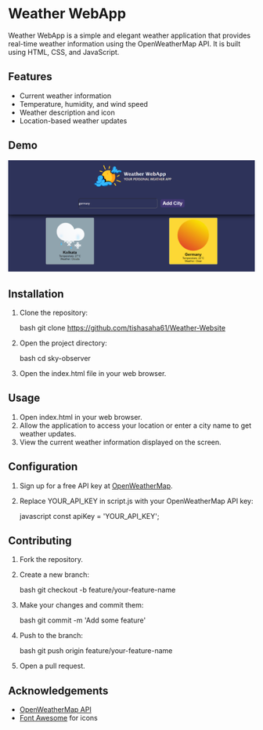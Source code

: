 # Weather WebApp

Weather WebApp is a simple and elegant weather application that provides real-time weather information using the OpenWeatherMap API. It is built using HTML, CSS, and JavaScript.

## Features

- Current weather information
- Temperature, humidity, and wind speed
- Weather description and icon
- Location-based weather updates

## Demo

![Weather WebApp Screenshot](image.png)

## Installation

1. Clone the repository:

    bash
    git clone https://github.com/tishasaha61/Weather-Website
    

2. Open the project directory:

    bash
    cd sky-observer
    

3. Open the index.html file in your web browser.

## Usage

1. Open index.html in your web browser.
2. Allow the application to access your location or enter a city name to get weather updates.
3. View the current weather information displayed on the screen.

## Configuration

1. Sign up for a free API key at [OpenWeatherMap](https://home.openweathermap.org/users/sign_up).
2. Replace YOUR_API_KEY in script.js with your OpenWeatherMap API key:

    javascript
    const apiKey = 'YOUR_API_KEY';
    

## Contributing

1. Fork the repository.
2. Create a new branch:

    bash
    git checkout -b feature/your-feature-name
    

3. Make your changes and commit them:

    bash
    git commit -m 'Add some feature'
    

4. Push to the branch:

    bash
    git push origin feature/your-feature-name
    

5. Open a pull request.

## Acknowledgements

- [OpenWeatherMap API](https://openweathermap.org/api)
- [Font Awesome](https://fontawesome.com/) for icons